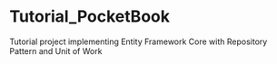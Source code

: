# Tutorial_PocketBook
Tutorial project implementing Entity Framework Core with Repository Pattern and Unit of Work

